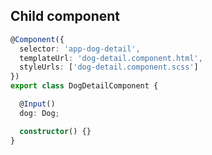 ## Child component

```typescript
@Component({
  selector: 'app-dog-detail',
  templateUrl: 'dog-detail.component.html',
  styleUrls: ['dog-detail.component.scss']
})
export class DogDetailComponent {

  @Input()
  dog: Dog;

  constructor() {}
}
```
